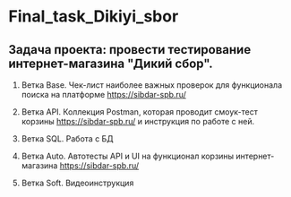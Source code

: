 # Final_task_Dikiyi_sbor

## Задача проекта: провести тестирование интернет-магазина "Дикий сбор".

1. Ветка Base. Чек-лист наиболее важных проверок для функционала поиска на платформе https://sibdar-spb.ru/

2. Ветка API. Коллекция Postman, которая проводит смоук-тест корзины https://sibdar-spb.ru/ и инструкция по работе с ней.

3. Ветка SQL. Работа с БД

4. Ветка Auto. Автотесты API и UI на функционал корзины интернет-магазина https://sibdar-spb.ru/

5. Ветка Soft. Видеоинструкция
